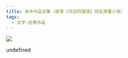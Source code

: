 ```yaml
---
title: 余华作品全集（收录《河边的错误》同名原著小说）
tags:
  - 文学-经典作品
---
```


![](https://wfqqreader-1252317822.image.myqcloud.com/cover/115/23523115/s_23523115.jpg)

undefined